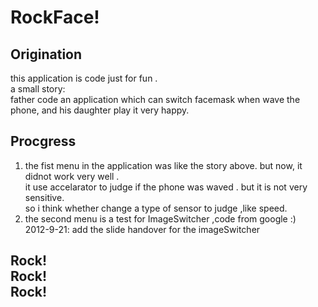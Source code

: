 <h1>RockFace!</h1>

<h2>Origination</h2>
this application is code just for fun . <br/>
a small story:<br/>
	father code an application which can switch facemask when wave the phone, and his daughter play it very happy.<br/> 

<h2>Procgress</h2>
<ol>
<li>
the fist menu in the application was like the story above. but now, it didnot work very well .<br/>
it use accelarator to judge if the phone was waved . but it is not very sensitive.<br/>
so i think whether change a type of sensor to judge ,like speed.<br/>
</li>
<li>
the second menu is a test for ImageSwitcher ,code from google :)<br/>
2012-9-21: add the slide handover for the imageSwitcher<br/>
</li>
</ol>
<h2>
Rock!<br/>
Rock!<br/>
Rock!<br/>
</h2>
